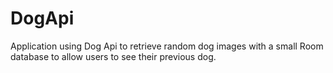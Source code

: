 # DogApi
Application using Dog Api to retrieve random dog images with a small Room database to allow users to see their previous dog.
